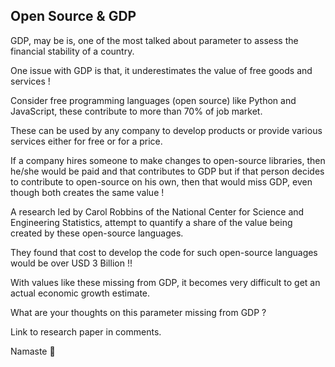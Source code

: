 ## Open Source & GDP

GDP, may be is, one of the most talked about parameter to assess the financial stability of a country.

One issue with GDP is that, it underestimates the value of free goods and services !

Consider free programming languages (open source) like Python and JavaScript, these contribute to more than 70% of job market.

These can be used by any company to develop products or provide various services either for free or for a price.

If a company hires someone to make changes to open-source libraries, then he/she would be paid and that contributes to GDP but if that person decides to contribute to open-source on his own, then that would miss GDP, even though both creates the same value !

A research led by Carol Robbins of the National Center for Science and Engineering Statistics, attempt to quantify a share of the value being created by these open-source languages.

They found that cost to develop the code for such open-source languages would be over USD 3 Billion !!

With values like these missing from GDP, it becomes very difficult to get an actual economic growth estimate.

What are your thoughts on this parameter missing from GDP ?

Link to research paper in comments.



Namaste 🙏